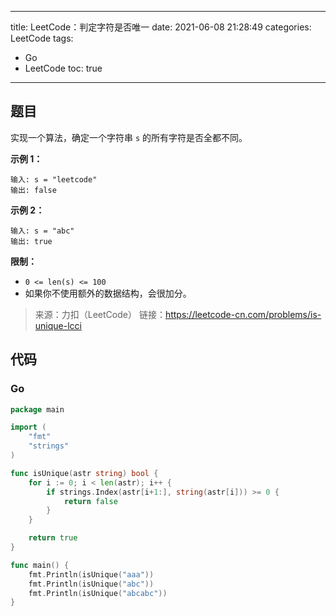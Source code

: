 ----
title: LeetCode：判定字符是否唯一
date: 2021-06-08 21:28:49
categories: LeetCode
tags: 
- Go
- LeetCode
toc: true
----

## 题目

实现一个算法，确定一个字符串 `s` 的所有字符是否全都不同。

**示例 1：**

```
输入: s = "leetcode"
输出: false 
```

<!-- more -->

**示例 2：**

```
输入: s = "abc"
输出: true
```

**限制：**

- `0 <= len(s) <= 100`
- 如果你不使用额外的数据结构，会很加分。

> 来源：力扣（LeetCode）
> 链接：https://leetcode-cn.com/problems/is-unique-lcci

## 代码

### Go

```go
package main

import (
	"fmt"
	"strings"
)

func isUnique(astr string) bool {
	for i := 0; i < len(astr); i++ {
		if strings.Index(astr[i+1:], string(astr[i])) >= 0 {
			return false
		}
	}

	return true
}

func main() {
	fmt.Println(isUnique("aaa"))
	fmt.Println(isUnique("abc"))
	fmt.Println(isUnique("abcabc"))
}
```